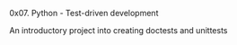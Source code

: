 0x07. Python - Test-driven development

An introductory project into creating doctests and unittests
